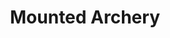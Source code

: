 ---
title: "Mounted Archery"

feat:
  types: ["General", "Fighter"]
  prerequisite: |
    {% skill_link ride %} 1 rank, Mounted Combat.
  benefit: |
    The penalty you take when using a ranged weapon while mounted is halved: -2 instead of -4 if your mount is taking a double move, and -4 instead of -8 if your mount is running.
  special: |
    A fighter may select Mounted Archery as one of his fighter bonus feats.
---